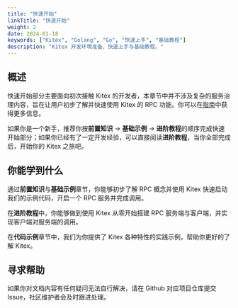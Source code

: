 ```yaml
---
title: "快速开始"
linkTitle: "快速开始"
weight: 2
date: 2024-01-18
keywords: ["Kitex", "Golang", "Go", "快速上手", "基础教程"]
description: "Kitex 开发环境准备、快速上手与基础教程。"
---
```


## 概述

快速开始部分主要面向初次接触 Kitex 的开发者，本章节中并不涉及复杂的服务治理内容，旨在让用户初步了解并快速使用 Kitex 的 RPC 功能。你可以在[指南](/zh/docs/kitex/tutorials/)中获得更多信息。

如果你是一个新手，推荐你按**前置知识** -> **基础示例** -> **进阶教程**的顺序完成快速开始部分；如果你已经有了一定开发经验，可以直接阅读**进阶教程**，当你全部完成后，开始你的 Kitex 之旅吧。

## 你能学到什么

通过**前置知识**与**基础示例**章节，你能够初步了解 RPC 概念并使用 Kitex 快速启动我们的示例代码，开启一个 RPC 服务并完成调用。

在**进阶教程**中，你能够做到使用 Kitex 从零开始搭建 RPC 服务端与客户端，并实现客户端对服务端的调用。

在**代码示例**章节中，我们为你提供了 Kitex 各种特性的实践示例，帮助你更好的了解 Kitex。

## 寻求帮助

如果你对文档内容有任何疑问无法自行解决，请在 Github 对应项目仓库提交 Issue，社区维护者会及时跟进处理。
